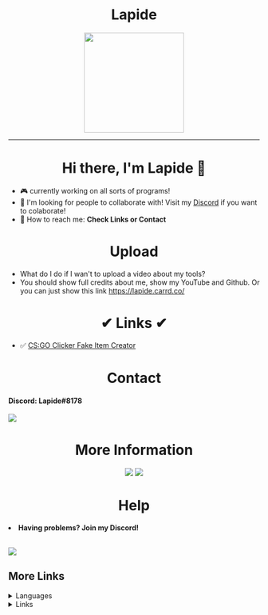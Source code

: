 <h1 align = "center">Lapide</h1>
  <p  align = "center"><img src="https://avatars.githubusercontent.com/u/64395933?v=4" width="200"></img></p>
  <hr>


<h1  align = "center"> Hi there, I'm Lapide 👋 </h1>

- 🎮 currently working on all sorts of programs!
- 🎇 I'm looking for people to collaborate with! Visit my [Discord](https://discord.gg/xa6F6hxwXp) if you want to colaborate!
- 🧵 How to reach me: **Check Links or Contact**

<h1 align = "center">Upload</h1>

- What do I do if I wan't to upload a video about my tools?
- You should show full credits about me, show my YouTube and Github. Or you can just show this link https://lapide.carrd.co/
<h1  align = "center">✔ Links ✔</h1>

- ✅ [CS:GO Clicker Fake Item Creator](https://fake-item-creator.glitch.me/)

<h1 align = "center"> Contact </h1>
<h4>Discord: Lapide#8178</h4>
  <img src="https://discord.c99.nl/widget/theme-2/911077679460139079.png">
<h1 align = "center"> More Information </h1>
<p align = "center">


<img src="https://github-readme-stats.vercel.app/api?username=nonumbershere&theme=material-palenight&show_icons=true">
<img src="https://github-readme-stats.vercel.app/api/top-langs/?username=nonumbershere&langs_count=17&theme=material-palenight&layout=compact">

<br>

  
</p>

<h1 align = "center">Help</h1>
<p align = "center">
  
 <li><b>Having problems? Join my Discord!</b>
  </li>
  <br>
  
  <a href="https://discord.gg/xa6F6hxwXp"><img src="https://discord.com/api/guilds/911757054337749043/widget.png?style=banner4" /></a>
  </p>
  <h2>More Links</h2>
<details>
  <summary>Languages</summary>
  
  - [x] Javascript
  - [x] Python
  - [x] C#
  - [x] C++
  - [x] Batch
  - [x] HTML
  - [x] TypeScript
  - [ ] Objective C
  - [ ] Ruby
  - [ ] Java
  - [ ] C
  
  </details>
  
  <details>
    <summary>Links</summary>
    <li><a href="https://www.youtube.com/channel/UCL3XW3JfhRCZpeHJOFAV56Q?sub_confirmation=1">YouTube</a></li>
  </details>
